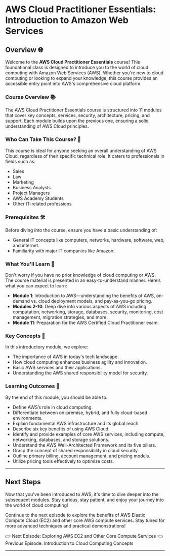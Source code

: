 # AWS Cloud Practitioner Essentials: Introduction to Amazon Web Services

## Overview 🌐

Welcome to the **AWS Cloud Practitioner Essentials** course! This foundational class is designed to introduce you to the world of cloud computing with Amazon Web Services (AWS). Whether you're new to cloud computing or looking to expand your knowledge, this course provides an accessible entry point into AWS's comprehensive cloud platform.

### Course Overview 📚
The AWS Cloud Practitioner Essentials course is structured into 11 modules that cover key concepts, services, security, architecture, pricing, and support. Each module builds upon the previous one, ensuring a solid understanding of AWS Cloud principles.

### Who Can Take This Course? 👥
This course is ideal for anyone seeking an overall understanding of AWS Cloud, regardless of their specific technical role. It caters to professionals in fields such as:
- Sales
- Law
- Marketing
- Business Analysts
- Project Managers
- AWS Academy Students
- Other IT-related professions

### Prerequisites 🛠️
Before diving into the course, ensure you have a basic understanding of:
- General IT concepts like computers, networks, hardware, software, web, and internet.
- Familiarity with major IT companies like Amazon.

### What You'll Learn 🎯
Don't worry if you have no prior knowledge of cloud computing or AWS. The course material is presented in an easy-to-understand manner. Here’s what you can expect to learn:
- **Module 1**: Introduction to AWS—understanding the benefits of AWS, on-demand vs. cloud deployment models, and pay-as-you-go pricing.
- **Modules 2-10**: Deep dive into various aspects of AWS including computation, networking, storage, databases, security, monitoring, cost management, migration strategies, and more.
- **Module 11**: Preparation for the AWS Certified Cloud Practitioner exam.

### Key Concepts 📘
In this introductory module, we explore:
- The importance of AWS in today's tech landscape.
- How cloud computing enhances business agility and innovation.
- Basic AWS services and their applications.
- Understanding the AWS shared responsibility model for security.

### Learning Outcomes 🧪
By the end of this module, you should be able to:
- Define AWS’s role in cloud computing.
- Differentiate between on-premise, hybrid, and fully cloud-based environments.
- Explain fundamental AWS infrastructure and its global reach.
- Describe six key benefits of using AWS Cloud.
- Identify and provide examples of core AWS services, including compute, networking, databases, and storage solutions.
- Understand the AWS Well-Architected Framework and its five pillars.
- Grasp the concept of shared responsibility in cloud security.
- Outline primary billing, account management, and pricing models.
- Utilize pricing tools effectively to optimize costs.

---

## Next Steps
Now that you've been introduced to AWS, it's time to dive deeper into the subsequent modules. Stay curious, stay patient, and enjoy your journey into the world of cloud computing!

Continue to the next episode to explore the benefits of AWS Elastic Compute Cloud (EC2) and other core AWS compute services. Stay tuned for more advanced techniques and practical demonstrations!

👉 Next Episode: Exploring AWS EC2 and Other Core Compute Services
👈 Previous Episode: Introduction to Cloud Computing Concepts

--- 